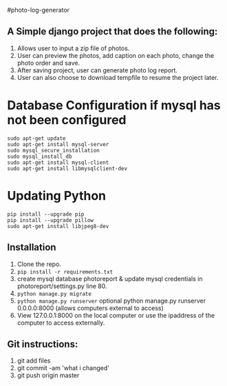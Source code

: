 #photo-log-generator
## A Simple django project that does the following:
1. Allows user to input a zip file of photos.
2. User can preview the photos, add caption on each photo, change the photo order and save.
3. After saving project, user can generate photo log report.
4. User can also choose to download tempfile to resume the project later.

# Database Configuration if mysql has not been configured
```shell
sudo apt-get update
sudo apt-get install mysql-server
sudo mysql_secure_installation
sudo mysql_install_db
sudo apt-get install mysql-client
sudo apt-get install libmysqlclient-dev
```

# Updating Python 
```shell
pip install --upgrade pip 
pip install --upgrade pillow 
sudo apt-get install libjpeg8-dev
```

## Installation
1. Clone the repo.
3. `pip install -r requirements.txt`
4. create mysql database photoreport & update mysql credentials in photoreport/settings.py line 80.
5. `python manage.py migrate`
6. `python manage.py runserver` 
    optional   python manage.py runserver 0.0.0.0:8000      (allows computers external to access) 
7. View 127.0.0.1:8000 on the local computer or use the ipaddress of the computer to access externally.

## Git instructions:
1. git add files 
2. git commit -am 'what i changed'
3. git push origin master

